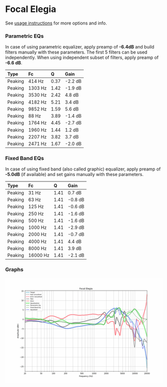 # Focal Elegia
See [usage instructions](https://github.com/jaakkopasanen/AutoEq#usage) for more options and info.

### Parametric EQs
In case of using parametric equalizer, apply preamp of **-6.4dB** and build filters manually
with these parameters. The first 5 filters can be used independently.
When using independent subset of filters, apply preamp of **-6.6 dB**.

| Type    | Fc      |    Q | Gain    |
|:--------|:--------|:-----|:--------|
| Peaking | 414 Hz  | 0.37 | -2.2 dB |
| Peaking | 1303 Hz | 1.42 | -1.9 dB |
| Peaking | 3530 Hz | 2.42 | 4.8 dB  |
| Peaking | 4182 Hz | 5.21 | 3.4 dB  |
| Peaking | 9852 Hz | 1.59 | 5.6 dB  |
| Peaking | 88 Hz   | 3.89 | -1.4 dB |
| Peaking | 1764 Hz | 4.45 | -2.7 dB |
| Peaking | 1960 Hz | 1.44 | 1.2 dB  |
| Peaking | 2207 Hz | 3.82 | 3.7 dB  |
| Peaking | 2471 Hz | 1.67 | -2.0 dB |

### Fixed Band EQs
In case of using fixed band (also called graphic) equalizer, apply preamp of **-5.0dB**
(if available) and set gains manually with these parameters.

| Type    | Fc       |    Q | Gain    |
|:--------|:---------|:-----|:--------|
| Peaking | 31 Hz    | 1.41 | 0.7 dB  |
| Peaking | 63 Hz    | 1.41 | -0.8 dB |
| Peaking | 125 Hz   | 1.41 | -0.6 dB |
| Peaking | 250 Hz   | 1.41 | -1.6 dB |
| Peaking | 500 Hz   | 1.41 | -1.6 dB |
| Peaking | 1000 Hz  | 1.41 | -2.9 dB |
| Peaking | 2000 Hz  | 1.41 | -0.7 dB |
| Peaking | 4000 Hz  | 1.41 | 4.4 dB  |
| Peaking | 8000 Hz  | 1.41 | 3.9 dB  |
| Peaking | 16000 Hz | 1.41 | -2.1 dB |

### Graphs
![](./Focal%20Elegia.png)